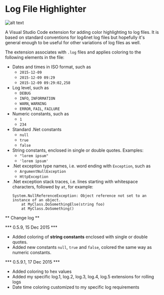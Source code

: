 # Log File Highlighter

![alt text][sample]

A Visual Studio Code extension for adding color highlighting to log files. It is based on standard conventions for log4net log files but hopefully it's general enough to be useful for other variations of log files as well. 

The extension associates with `.log` files and applies coloring to the following elements in the file:

* Dates and times in ISO format, such as
	* `2015-12-09`
	* `2015-12-09 09:29`
	* `2015-12-09 09:29:02,258`
* Log level, such as
	* `DEBUG`
	* `INFO`, `INFORMATION`
	* `WARN`, `WARNING`
	* `ERROR`, `FAIL`, `FAILURE`
* Numeric constants, such as
	* `1`
	* `234`
* Standard .Net constants
	* `null`
	* `true`
	* `false`
* String constants, enclosed in single or double quotes. Examples:
	* `"lorem ipsum"`
	* `'lorem ipsum'`
* .Net exception type names, i.e. word ending with `Exception`, such as
	* `ArgumentNullException`
	* `HttpException`
* .Net exception stack traces, i.e. lines starting with whitespace characters, followed by `at`, for example:
	```
	System.NullReferenceException: Object reference not set to an instance of an object.
		at MyClass.DoSomethingElse(string foo)
		at MyClass.DoSomething()
	```



** Change log **

*** 0.5.9, 15 Dec 2015 ***

* Added coloring of **string constants** enclosed with single or double quotes.
* Added new constants `null`, `true` and `false`, colored the same way as numeric constants.

*** 0.5.9.1, 17 Dec 2015 ***

* Added coloring to hex values
* Added my specific log.1, log.2, log.3, log.4, log.5 extensions for rolling logs 
* Date time coloring customized to my specific log requirements

[sample]: https://raw.githubusercontent.com/emilast/vscode-logfile-highlighter/master/content/sample.png